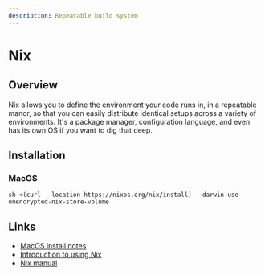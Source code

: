 ```yaml
---
description: Repeatable build system
---
```


# Nix

## Overview

Nix allows you to define the environment your code runs in, in a repeatable manor, so that you can easily distribute identical setups across a variety of environments. It's a package manager, configuration language, and even has its own OS if you want to dig that deep.

## Installation

### MacOS

```text
sh <(curl --location https://nixos.org/nix/install) --darwin-use-unencrypted-nix-store-volume
```

## Links

* [MacOS install notes](https://hydra.nixos.org/build/119559243/download/1/manual/#sect-macos-installation)
* [Introduction to using Nix](https://www.nmattia.com/posts/2018-03-21-nix-reproducible-setup-linux-macos.html)
* [Nix manual](https://nixos.org/manual/nix/stable/)

